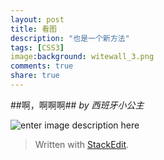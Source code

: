 ```yaml
---
layout: post
title: 看图
description: "也是一个新方法"
tags: [CSS3]
image:background: witewall_3.png
comments: true
share: true
---
```

##啊，啊啊啊##
*by 西班牙小公主*

![enter image description here](http://ww2.sinaimg.cn/mw1024/6bfe8f1bgw1eygbesk0aqj20ri5jsb2b.jpg)
> Written with [StackEdit](https://stackedit.io/).